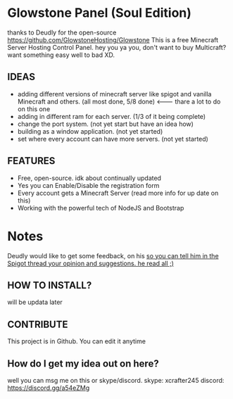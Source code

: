 # Glowstone Panel (Soul Edition)
thanks to Deudly for the open-source https://github.com/GlowstoneHosting/Glowstone
This is a free Minecraft Server Hosting Control Panel. hey you ya you, don't want to buy Multicraft? want something easy well to bad XD.
## IDEAS
- adding different versions of minecraft server like spigot and vanilla Minecraft and others. (all most done, 5/8 done) <--- thare a lot to do on this one
- adding in different ram for each server. (1/3 of it being complete)
- change the port system. (not yet start but have an idea how)
- building as a window application. (not yet started)
- set where every account can have more servers. (not yet started)

## FEATURES
- Free, open-source. idk about continually updated
- Yes you can Enable/Disable the registration form
- Every account gets a Minecraft Server (read more info for up date on this)
- Working with the powerful tech of NodeJS and Bootstrap

# Notes
Deudly would like to get some feedback, on his [so you can tell him in the Spigot thread your opinion and suggestions. he read all ;)](https://www.spigotmc.org/threads/glowstone-panel.227618/)

## HOW TO INSTALL?
will be updata later
## CONTRIBUTE
This project is in Github. You can edit it anytime
## How do I get my idea out on here?
well you can msg me on this or skype/discord.
skype: xcrafter245
discord: https://discord.gg/a54eZMg
